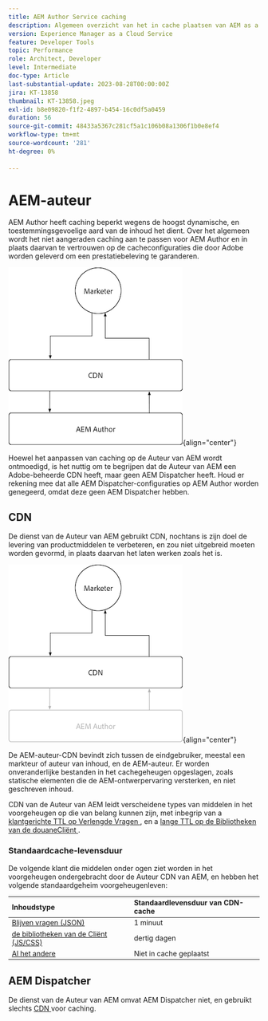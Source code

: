 ```yaml
---
title: AEM Author Service caching
description: Algemeen overzicht van het in cache plaatsen van AEM as a Cloud Service-auteurservice.
version: Experience Manager as a Cloud Service
feature: Developer Tools
topic: Performance
role: Architect, Developer
level: Intermediate
doc-type: Article
last-substantial-update: 2023-08-28T00:00:00Z
jira: KT-13858
thumbnail: KT-13858.jpeg
exl-id: b8e09820-f1f2-4897-b454-16c0df5a0459
duration: 56
source-git-commit: 48433a5367c281cf5a1c106b08a1306f1b0e8ef4
workflow-type: tm+mt
source-wordcount: '281'
ht-degree: 0%

---
```


# AEM-auteur

AEM Author heeft caching beperkt wegens de hoogst dynamische, en toestemmingsgevoelige aard van de inhoud het dient. Over het algemeen wordt het niet aangeraden caching aan te passen voor AEM Author en in plaats daarvan te vertrouwen op de cacheconfiguraties die door Adobe worden geleverd om een prestatiebeleving te garanderen.

![ AEM Auteur caching overzichtsdiagram ](./assets/author/author-all.png){align="center"}

Hoewel het aanpassen van caching op de Auteur van AEM wordt ontmoedigd, is het nuttig om te begrijpen dat de Auteur van AEM een Adobe-beheerde CDN heeft, maar geen AEM Dispatcher heeft. Houd er rekening mee dat alle AEM Dispatcher-configuraties op AEM Author worden genegeerd, omdat deze geen AEM Dispatcher hebben.

## CDN

De dienst van de Auteur van AEM gebruikt CDN, nochtans is zijn doel de levering van productmiddelen te verbeteren, en zou niet uitgebreid moeten worden gevormd, in plaats daarvan het laten werken zoals het is.

![ AEM publiceert het caching overzichtsdiagram ](./assets/author/author-cdn.png){align="center"}

De AEM-auteur-CDN bevindt zich tussen de eindgebruiker, meestal een markteur of auteur van inhoud, en de AEM-auteur. Er worden onveranderlijke bestanden in het cachegeheugen opgeslagen, zoals statische elementen die de AEM-ontwerpervaring versterken, en niet geschreven inhoud.

CDN van de Auteur van AEM leidt verscheidene types van middelen in het voorgeheugen op die van belang kunnen zijn, met inbegrip van a [ klantgerichte TTL op Verlengde Vragen ](https://experienceleague.adobe.com/docs/experience-manager-cloud-service/content/headless/graphql-api/persisted-queries.html?lang=nl-NL&author-instances), en a [ lange TTL op de Bibliotheken van de douaneCliënt ](https://experienceleague.adobe.com/docs/experience-manager-cloud-service/content/implementing/content-delivery/caching.html?lang=nl-NL#client-side-libraries).

### Standaardcache-levensduur

De volgende klant die middelen onder ogen ziet worden in het voorgeheugen ondergebracht door de Auteur CDN van AEM, en hebben het volgende standaardgeheim voorgeheugenleven:

| Inhoudstype | Standaardlevensduur van CDN-cache |
|:------------ |:---------- |
| [ Blijven vragen (JSON) ](https://experienceleague.adobe.com/docs/experience-manager-cloud-service/content/headless/graphql-api/persisted-queries.html?lang=nl-NL&author-instances) | 1 minuut |
| [ de bibliotheken van de Cliënt (JS/CSS) ](https://experienceleague.adobe.com/docs/experience-manager-cloud-service/content/implementing/content-delivery/caching.html?lang=nl-NL#client-side-libraries) | dertig dagen |
| [ Al het andere ](https://experienceleague.adobe.com/docs/experience-manager-cloud-service/content/implementing/content-delivery/caching.html?lang=nl-NL#other-content) | Niet in cache geplaatst |


## AEM Dispatcher

De dienst van de Auteur van AEM omvat AEM Dispatcher niet, en gebruikt slechts [ CDN ](#cdn) voor caching.
